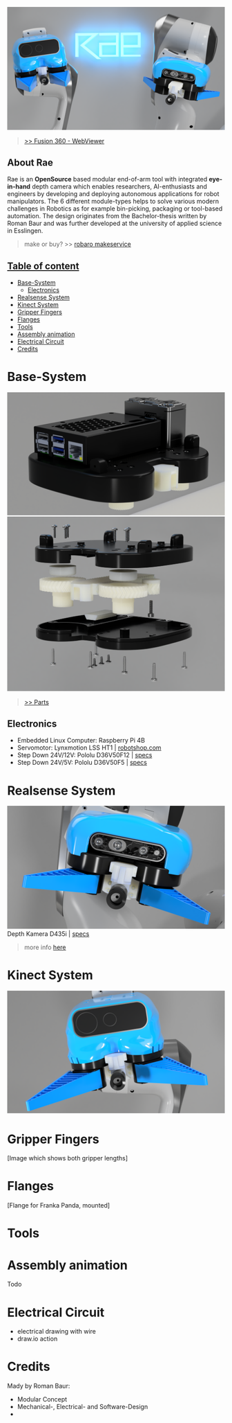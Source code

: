 ![](imgs\rae-header-image.PNG)
>[>> Fusion 360 - WebViewer](https://a360.co/3othDst)

## About Rae
Rae is an __OpenSource__ based modular end-of-arm tool with integrated __eye-in-hand__ depth camera which enables researchers, AI-enthusiasts and engineers by developing and deploying autonomous applications for robot manipulators. The 6 different module-types helps to solve various modern challenges in Robotics as for example bin-picking, packaging or tool-based automation. The design originates from the Bachelor-thesis written by Roman Baur and was further developed at the university of applied science in Esslingen.

>make or buy? >> [robaro makeservice](#)

## [Table of content](#table-of-content)

- [Base-System](#base-system)
  - [Electronics](#electronics)
- [Realsense System](#realsense-system)
- [Kinect System](#kinect-system)
- [Gripper Fingers](#gripper-fingers)
- [Flanges](#flanges)
- [Tools](#tools)
- [Assembly animation](#assembly-animation)
- [Electrical Circuit](#electrical-circuit)
- [Credits](#credits)



# Base-System
![](imgs\rae-base-system.png)
![](base-system\lynxmotion-system\imgs\exploded-view-mechanical-parts.PNG)

> [>> Parts](#)

## Electronics
* Embedded Linux Computer: Raspberry Pi 4B 
* Servomotor: Lynxmotion LSS HT1 | [robotshop.com](https://www.robotshop.com/de/de/lynxmotion-smart-servo-lss---hohes-drehmoment-ht1.html)
* Step Down 24V/12V: Pololu D36V50F12 | [specs](https://www.pololu.com/product/4095)
* Step Down 24V/5V: Pololu D36V50F5 | [specs](https://www.pololu.com/product/4091)


# Realsense System

![](imgs\rae-realsense-system.PNG)
Depth Kamera D435i | [specs](https://www.intel.de/content/www/de/de/products/sku/190004/intel-realsense-depth-camera-d435i/specifications.html)

> more info [here](perception-modules/realsense)


# Kinect System
![](imgs\rae-kinect-system.PNG)

# Gripper Fingers
[Image which shows both gripper lengths]

# Flanges
[Flange for Franka Panda, mounted]

# Tools

# Assembly animation
Todo

# Electrical Circuit
+ electrical drawing with wire
+ draw.io action



# Credits
Mady by Roman Baur:
* Modular Concept
* Mechanical-, Electrical- and Software-Design
* 
